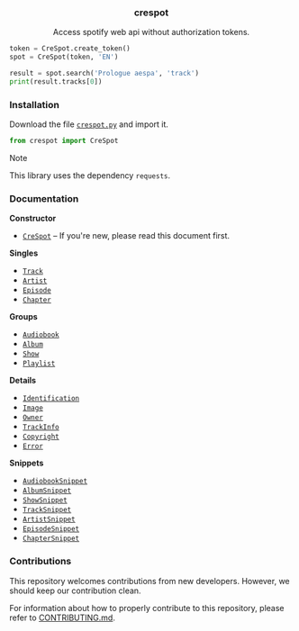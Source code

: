 <h3 align="center">crespot</h3>
<p align="center">Access spotify web api without authorization tokens.</p>

```py
token = CreSpot.create_token()
spot = CreSpot(token, 'EN')

result = spot.search('Prologue aespa', 'track')
print(result.tracks[0])
```

### Installation

Download the file [`crespot.py`](https://github.com/creuserr/crespot/blob/main/dist/crespot.py) and import it.

```py
from crespot import CreSpot
```

> [!NOTE]
> This library uses the dependency `requests`.

### Documentation

**Constructor**
- [`CreSpot`](https://github.com/creuserr/crespot/tree/main/docs/index.md.md) &ndash; If you're new, please read this document first.

**Singles**
- [`Track`](https://github.com/creuserr/crespot/tree/main/docs/single/track.md)
- [`Artist`](https://github.com/creuserr/crespot/tree/main/docs/single/artist.md)
- [`Episode`](https://github.com/creuserr/crespot/tree/main/docs/single/episode.md)
- [`Chapter`](https://github.com/creuserr/crespot/tree/main/docs/single/chapter.md)

**Groups**
- [`Audiobook`](https://github.com/creuserr/crespot/tree/main/docs/group/audiobook.md)
- [`Album`](https://github.com/creuserr/crespot/tree/main/docs/group/album.md)
- [`Show`](https://github.com/creuserr/crespot/tree/main/docs/group/show.md)
- [`Playlist`](https://github.com/creuserr/crespot/tree/main/docs/group/playlist.md)


**Details**
- [`Identification`](https://github.com/creuserr/crespot/tree/main/docs/detail/identification.md)
- [`Image`](https://github.com/creuserr/crespot/tree/main/docs/detail/image.md)
- [`Owner`](https://github.com/creuserr/crespot/tree/main/docs/detail/owner.md)
- [`TrackInfo`](https://github.com/creuserr/crespot/tree/main/docs/detail/trackinfo.md)
- [`Copyright`](https://github.com/creuserr/crespot/tree/main/docs/detail/copyright.md)
- [`Error`](https://github.com/creuserr/crespot/tree/main/docs/detail/copyright.md)

**Snippets**
- [`AudiobookSnippet`](https://github.com/creuserr/crespot/tree/main/docs/snippet/audiobook.md)
- [`AlbumSnippet`](https://github.com/creuserr/crespot/tree/main/docs/snippet/album.md)
- [`ShowSnippet`](https://github.com/creuserr/crespot/tree/main/docs/snippet/show.md)
- [`TrackSnippet`](https://github.com/creuserr/crespot/tree/main/docs/snippet/track.md)
- [`ArtistSnippet`](https://github.com/creuserr/crespot/tree/main/docs/snippet/artist.md)
- [`EpisodeSnippet`](https://github.com/creuserr/crespot/tree/main/docs/snippet/episode.md)
- [`ChapterSnippet`](https://github.com/creuserr/crespot/tree/main/docs/snippet/chapter.md)

### Contributions
This repository welcomes contributions from new developers. However, we should keep our contribution clean.

For information about how to properly contribute to this repository, please refer to [CONTRIBUTING.md](https://github.com/creuserr/crespot/tree/main/CONTRIBUTING.md).
